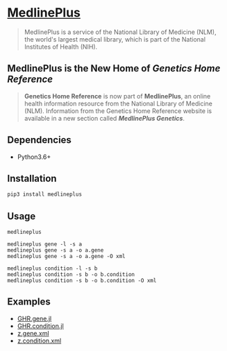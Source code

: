 # [MedlinePlus](https://medlineplus.gov/)
> MedlinePlus is a service of the National Library of Medicine (NLM), the world's largest medical library, which is part of the National Institutes of Health (NIH).


## MedlinePlus is the New Home of *Genetics Home Reference*
> **Genetics Home Reference** is now part of **MedlinePlus**, an online health information resource from the National Library of Medicine (NLM).
> Information from the Genetics Home Reference website is available in a new section called ***MedlinePlus Genetics***.

## Dependencies
- Python3.6+


## Installation
```bash
pip3 install medlineplus
```

## Usage
```
medlineplus

medlineplus gene -l -s a
medlineplus gene -s a -o a.gene
medlineplus gene -s a -o a.gene -O xml

medlineplus condition -l -s b
medlineplus condition -s b -o b.condition
medlineplus condition -s b -o b.condition -O xml
```

## Examples
- [GHR.gene.jl](examples/GHR.gene.jl)
- [GHR.condition.jl](examples/GHR.condition.jl)
- [z.gene.xml](examples/z.gene.xml)
- [z.condition.xml](examples/z.condition.xml)

